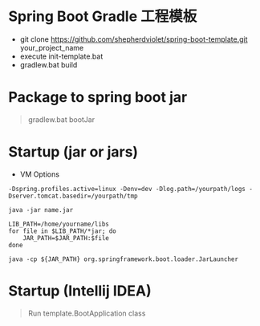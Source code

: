 # Spring Boot Gradle 工程模板

* git clone https://github.com/shepherdviolet/spring-boot-template.git your_project_name
* execute init-template.bat
* gradlew.bat build

# Package to spring boot jar

> gradlew.bat bootJar

# Startup (jar or jars)

* VM Options

```text
-Dspring.profiles.active=linux -Denv=dev -Dlog.path=/yourpath/logs -Dserver.tomcat.basedir=/yourpath/tmp
```

```text
java -jar name.jar
```

```text
LIB_PATH=/home/yourname/libs
for file in $LIB_PATH/*jar; do
	JAR_PATH=$JAR_PATH:$file
done

java -cp ${JAR_PATH} org.springframework.boot.loader.JarLauncher
```

# Startup (Intellij IDEA)

> Run template.BootApplication class
